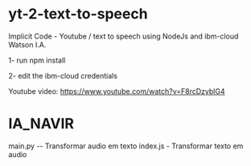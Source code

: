 # yt-2-text-to-speech
Implicit Code - Youtube / text to speech using NodeJs and ibm-cloud Watson I.A.

1- run npm install

2- edit the ibm-cloud credentials

Youtube video:
https://www.youtube.com/watch?v=F8rcDzyblG4

# IA_NAVIR



main.py -- Transformar audio em texto 
index.js - Transformar texto em audio